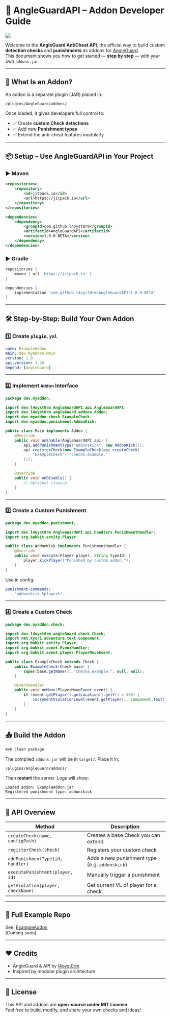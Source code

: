 
# 🔐 AngleGuardAPI – Addon Developer Guide

[![](https://jitpack.io/v/l4oyst0rm/AngleGuardAPI.svg)](https://jitpack.io/#l4oyst0rm/AngleGuardAPI)

Welcome to the **AngleGuard AntiCheat API**, the official way to build custom **detection checks** and **punishments** as addons for [AngleGuard](https://github.com/l4oyst0rm/AngleGuard).  
This document shows you how to get started — **step by step** — with your own `addons.jar`.

---

## 🧠 What Is an Addon?

An addon is a separate plugin (JAR) placed in:

```
/plugins/AngleGuard/addons/
```

Once loaded, it gives developers full control to:

- ✅ Create **custom Check detections**
- ✅ Add new **Punishment types**
- ✅ Extend the anti-cheat features modularly

---

## 📦 Setup – Use AngleGuardAPI in Your Project

### ▶ Maven

```xml
<repositories>
    <repository>
        <id>jitpack.io</id>
        <url>https://jitpack.io</url>
    </repository>
</repositories>

<dependencies>
    <dependency>
        <groupId>com.github.l4oyst0rm</groupId>
        <artifactId>AngleGuardAPI</artifactId>
        <version>1.0.0-BETA</version>
    </dependency>
</dependencies>
```

### ▶ Gradle

```groovy
repositories {
    maven { url 'https://jitpack.io' }
}

dependencies {
    implementation 'com.github.l4oyst0rm:AngleGuardAPI:1.0.0-BETA'
}
```

---

## 🛠 Step-by-Step: Build Your Own Addon

### 1️⃣ Create `plugin.yml`

```yaml
name: ExampleAddon
main: dev.myaddon.Main
version: 1.0
api-version: 1.20
depend: [AngleGuard]
```

---

### 2️⃣ Implement `Addon` Interface

```java
package dev.myaddon;

import dev.l4oyst0rm.AngleGuardAPI.api.AngleGuardAPI;
import dev.l4oyst0rm.angleGuard.addons.Addon;
import dev.myaddon.check.ExampleCheck;
import dev.myaddon.punishment.AddonKick;

public class Main implements Addon {
    @Override
    public void onEnable(AngleGuardAPI api) {
        api.addPunishmentType("addonskick", new AddonKick());
        api.registerCheck(new ExampleCheck(api.createCheck(
            "ExampleCheck", "checks.example."
        )));
    }

    @Override
    public void onDisable() {
        // Optional cleanup
    }
}
```

---

### 3️⃣ Create a Custom Punishment

```java
package dev.myaddon.punishment;

import dev.l4oyst0rm.AngleGuardAPI.api.handlers.PunishmentHandler;
import org.bukkit.entity.Player;

public class AddonKick implements PunishmentHandler {
    @Override
    public void execute(Player player, String typeId) {
        player.kickPlayer("Punished by custom addon.");
    }
}
```

Use in config:

```yaml
punishment-commands:
  - "addonskick %player%"
```

---

### 4️⃣ Create a Custom Check

```java
package dev.myaddon.check;

import dev.l4oyst0rm.angleGuard.check.Check;
import net.kyori.adventure.text.Component;
import org.bukkit.entity.Player;
import org.bukkit.event.EventHandler;
import org.bukkit.event.player.PlayerMoveEvent;

public class ExampleCheck extends Check {
    public ExampleCheck(Check base) {
        super(base.getName(), "checks.example.", null, null);
    }

    @EventHandler
    public void onMove(PlayerMoveEvent event) {
        if (event.getPlayer().getLocation().getY() > 300) {
            incrementViolationLevel(event.getPlayer(), Component.text("Y too high"));
        }
    }
}
```

---

## 📤 Build the Addon

```bash
mvn clean package
```

The compiled `addons.jar` will be in `target/`. Place it in:

```
/plugins/AngleGuard/addons/
```

Then **restart** the server. Logs will show:

```
Loaded addon: ExampleAddon.jar
Registered punishment type: addonskick
```

---

## 📘 API Overview

| Method | Description |
|--------|-------------|
| `createCheck(name, configPath)` | Creates a base Check you can extend |
| `registerCheck(check)` | Registers your custom check |
| `addPunishmentType(id, handler)` | Adds a new punishment type (e.g. `addonskick`) |
| `executePunishment(player, id)` | Manually trigger a punishment |
| `getViolation(player, checkName)` | Get current VL of player for a check |

---

## 🧪 Full Example Repo

See: [ExampleAddon](https://github.com/l4oyst0rm/AngleGuardAddonExample)  
(Coming soon)

---

## ❤️ Credits

- AngleGuard & API by [l4oyst0rm](https://github.com/l4oyst0rm)
- Inspired by modular plugin architecture

---

## 📜 License

This API and addons are **open-source under MIT License**.  
Feel free to build, modify, and share your own checks and ideas!
